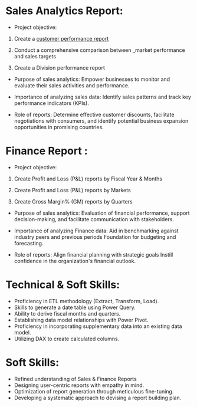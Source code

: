 # Sales Analytics Report:

* Project objective: 

1. Create a [customer performance report](https://github.com/JayveerSingh98/Excel-Sales-Analytics/blob/f33fce0c032b82569b674b68e7648dfb693cffe2/Customer%20NetSales%20Performance.pdf)
 
2. Conduct a comprehensive comparison between _market performance and sales targets 
 

3. Create a Division performance report 
 

* Purpose of sales analytics: Empower businesses to monitor and evaluate their sales activities and performance. 
 

* Importance of analyzing sales data: Identify sales patterns and track key performance indicators (KPIs). 
 

* Role of reports: Determine effective customer discounts, facilitate negotiations with consumers, and identify potential business expansion opportunities in promising countries. 


# Finance Report :
 
* Project objective:

1. Create Profit and Loss (P&L) reports by Fiscal Year & Months

2. Create Profit and Loss (P&L) reports by Markets

3. Create Gross Margin% (GM) reports by Quarters

* Purpose of sales analytics: Evaluation of financial performance, support decision-making, and facilitate communication with stakeholders.

* Importance of analyzing Finance data: Aid in benchmarking against industry peers and previous periods Foundation for budgeting and forecasting.

* Role of reports: Align financial planning with strategic goals Instill confidence in the organization's financial outlook.


# Technical & Soft Skills:

* Proficiency in ETL methodology (Extract, Transform, Load).
* Skills to generate a date table using Power Query.
* Ability to derive fiscal months and quarters.
* Establishing data model relationships with Power Pivot.
* Proficiency in incorporating supplementary data into an existing data model.
* Utilizing DAX to create calculated columns.


# Soft Skills:

* Refined understanding of Sales & Finance Reports
* Designing user-centric reports with empathy in mind.
* Optimization of report generation through meticulous fine-tuning.
* Developing a systematic approach to devising a report building plan.
